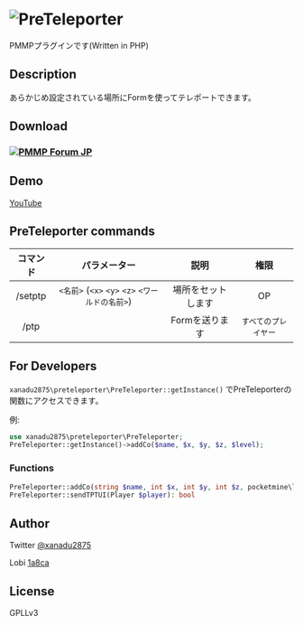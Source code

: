 # ![PreTeleporter](https://raw.githubusercontent.com/wiki/Xanadu2875/PreTeleporter/images/logo.png)
PMMPプラグインです(Written in PHP)

## Description

あらかじめ設定されている場所にFormを使ってテレポートできます。


## Download

### [![PMMP Forum JP](https://forum.pmmp.ga/assets/logo-8gp5x8ya.png)](https://forum.pmmp.ga/d/42-preteleporter)

## Demo

[YouTube]()

## PreTeleporter commands

| コマンド | パラメーター | 説明 | 権限 |
| :-----: | :---------: | :--: | :-: |
| /setptp | `<名前>` (`<x>` `<y>` `<z>` `<ワールドの名前>`) | 場所をセットします | OP |
| /ptp | | Formを送ります | `すべてのプレイヤー` |

## For Developers

`xanadu2875\preteleporter\PreTeleporter::getInstance()` でPreTeleporterの関数にアクセスできます。

例:
```PHP
use xanadu2875\preteleporter\PreTeleporter;
PreTeleporter::getInstance()->addCo($name, $x, $y, $z, $level);
```

### Functions

```php
PreTeleporter::addCo(string $name, int $x, int $y, int $z, pocketmine\level\Level $level): bool
PreTeleporter::sendTPTUI(Player $player): bool
```

## Author

Twitter
[@xanadu2875](https://twitter.com/xanadu2875)

Lobi
[1a8ca](https://web.lobi.co/user/1a8ca6d4fdd1d87e0f26c68e18f08de6413f7d36)

## License

GPLLv3
